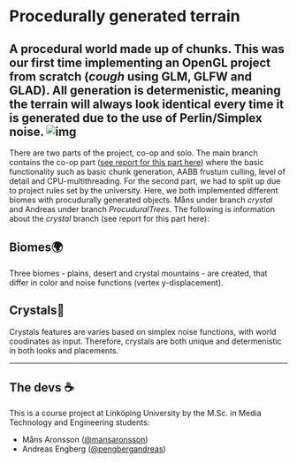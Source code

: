# Procedurally generated terrain
A procedural world made up of chunks. This was our first time implementing an OpenGL project from scratch (*cough* using GLM, GLFW and GLAD). All generation is determenistic, meaning the terrain will always look identical every time it is generated due to the use of Perlin/Simplex noise.
![img](https://imgur.com/a/L872tBB)
---

There are two parts of the project, co-op and solo. The main branch contains the co-op part ([see report for this part here](TSBK03_manar189_anden561.pdf)) where the basic functionality such as basic chunk generation, AABB frustum culling, level of detail and CPU-multithreading. For the second part, we had to split up due to project rules set by the university. Here, we both implemented different biomes with procudurally generated objects. Måns under branch *crystal* and Andreas under branch *ProcuduralTrees*. The following is information about the *crystal* branch (see report for this part here):

## Biomes🌍
Three biomes - plains, desert and crystal mountains - are created, that differ in color and noise functions (vertex y-displacement).

## Crystals💎
Crystals features are varies based on simplex noise functions, with world coodinates as input. Therefore, crystals are both unique and determenistic in both looks and placements.

---

## The devs ☕
This is a course project at Linköping University by the M.Sc. in Media Technology and Engineering students:
- Måns Aronsson ([@mansaronsson](https://github.com/mansaronsson))
- Andreas Engberg ([@pengbergandreas](https://github.com/engbergandreas))
